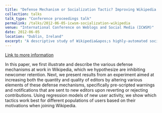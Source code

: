 ```yaml
---
title: "Defense Mechanism or Socialization Tactic? Improving Wikipedia’s Notifications to Rejected Contributors"
collection: talks
talk_type: "Conference proceedings talk"
permalink: /talks/2012-06-05-icwsm-socialization-wikipedia
venue: "International Conference on Weblogs and Social Media (ICWSM)"
date: 2012-06-05
location: "Dublin, Ireland"
excerpt: "A descriptive study of Wikipedia&apos;s highly-automated socialization processes and an A/B test to improve templated messages to newcomers."
---
```


<a href='http://stuartgeiger.com/defense-mechanism-icwsm.pdf'>Link to more information</a>

In this paper, we first illustrate and describe the various defense mechanisms at work in Wikipedia, which we hypothesize are inhibiting newcomer retention. Next, we present results from an experiment aimed at increasing both the quantity and quality of editors by altering various elements of these defense mechanisms, specifically pre-scripted warnings and notifications that are sent to new editors upon reverting or rejecting contributions. Using regression models of new user activity, we show which tactics work best for different populations of users based on their motivations when joining Wikipedia.
